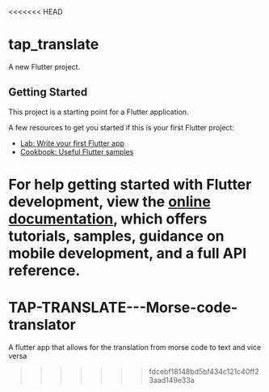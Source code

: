 <<<<<<< HEAD
# tap_translate

A new Flutter project.

## Getting Started

This project is a starting point for a Flutter application.

A few resources to get you started if this is your first Flutter project:

- [Lab: Write your first Flutter app](https://docs.flutter.dev/get-started/codelab)
- [Cookbook: Useful Flutter samples](https://docs.flutter.dev/cookbook)

For help getting started with Flutter development, view the
[online documentation](https://docs.flutter.dev/), which offers tutorials,
samples, guidance on mobile development, and a full API reference.
=======
# TAP-TRANSLATE---Morse-code-translator
A flutter app that allows for the translation from morse code to text and vice versa 
>>>>>>> fdcebf18148bd5bf434c121c40ff23aad149e33a
